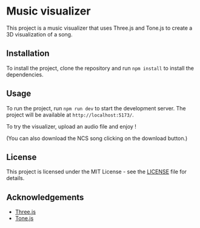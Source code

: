 # Music visualizer

This project is a music visualizer that uses Three.js and Tone.js to create a 3D visualization of a song.

## Installation

To install the project, clone the repository and run `npm install` to install the dependencies.

## Usage

To run the project, run `npm run dev` to start the development server. The project will be available at `http://localhost:5173/`.

To try the visualizer, upload an audio file and enjoy !

(You can also download the NCS song clicking on the download button.)

## License

This project is licensed under the MIT License - see the [LICENSE](LICENSE) file for details.

## Acknowledgements

- [Three.js](https://threejs.org/)
- [Tone.js](https://tonejs.github.io/)